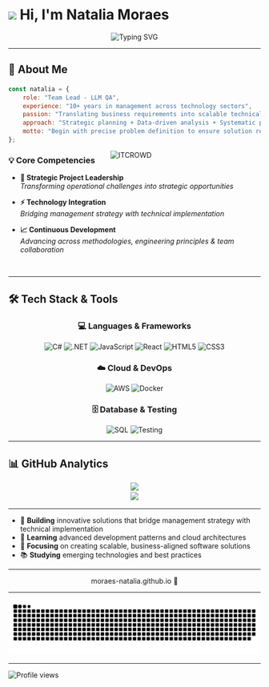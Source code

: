 # <img src="https://raw.githubusercontent.com/MartinHeinz/MartinHeinz/master/wave.gif" width="30px"> Hi, I'm Natalia Moraes

<div align="center">
  
  ![Typing SVG](https://readme-typing-svg.herokuapp.com?font=Orbitron&size=30&duration=3000&pause=1000&color=1E90FF&center=true&vCenter=true&multiline=true&width=600&height=100&lines=Project+Management+Professional;Programming+Passionate)

  
</div>

---

## 🚀 About Me

```javascript
const natalia = {
    role: "Team Lead - LLM QA",
    experience: "10+ years in management across technology sectors",
    passion: "Translating business requirements into scalable technical solutions",
    approach: "Strategic planning + Data-driven analysis + Systematic problem-solving",
    motto: "Begin with precise problem definition to ensure solution relevance"
};
```

<img align="right" src="https://media.giphy.com/media/13HgwGsXF0aiGY/giphy.gif" width="300" alt="ITCROWD">

### 💡 Core Competencies

- **🎯 Strategic Project Leadership**  
  *Transforming operational challenges into strategic opportunities*

- **⚡ Technology Integration**  
  *Bridging management strategy with technical implementation*

- **📈 Continuous Development**  
  *Advancing across methodologies, engineering principles & team collaboration*

<br clear="right"/>

---

## 🛠️ Tech Stack & Tools

<div align="center">

### 💻 Languages & Frameworks
![C#](https://img.shields.io/badge/C%23-1E90FF?style=for-the-badge&logo=c-sharp&logoColor=white)
![.NET](https://img.shields.io/badge/.NET-4169E1?style=for-the-badge&logo=dotnet&logoColor=white)
![JavaScript](https://img.shields.io/badge/JavaScript-4682B4?style=for-the-badge&logo=javascript&logoColor=white)
![React](https://img.shields.io/badge/React-0B5394?style=for-the-badge&logo=react&logoColor=white)
![HTML5](https://img.shields.io/badge/HTML5-4169E1?style=for-the-badge&logo=html5&logoColor=white)
![CSS3](https://img.shields.io/badge/CSS3-1E90FF?style=for-the-badge&logo=css3&logoColor=white)

### ☁️ Cloud & DevOps
![AWS](https://img.shields.io/badge/Amazon_AWS-4682B4?style=for-the-badge&logo=amazonaws&logoColor=white)
![Docker](https://img.shields.io/badge/Docker-1E90FF?style=for-the-badge&logo=docker&logoColor=white)

### 🗄️ Database & Testing
![SQL](https://img.shields.io/badge/SQL-4169E1?style=for-the-badge&logo=mysql&logoColor=white)
![Testing](https://img.shields.io/badge/Testing-0B5394?style=for-the-badge&logo=checkmarx&logoColor=white)

</div>

---

## 📊 GitHub Analytics

<div align="center">
  <img height="180em" src="https://github-readme-stats.vercel.app/api?username=moraes-natalia&show_icons=true&theme=tokyonight&bg_color=0d1117&title_color=1E90FF&text_color=ffffff&icon_color=4169E1&border_color=1E90FF"/>
</div>

<div align="center">
  <img src="https://github-readme-streak-stats.herokuapp.com/?user=moraes-natalia&theme=tokyonight&background=0d1117&stroke=1E90FF&ring=1E90FF&fire=4169E1&currStreakLabel=ffffff&sideNums=ffffff&currStreakNum=1E90FF&dates=ffffff&sideLabels=ffffff"/>
</div>

___

- 🔨 **Building** innovative solutions that bridge management strategy with technical implementation
- 🌱 **Learning** advanced development patterns and cloud architectures
- 🎯 **Focusing** on creating scalable, business-aligned software solutions
- 📚 **Studying** emerging technologies and best practices


---


<div align="center">

moraes-natalia.github.io 🔗
  
</div>

---

  
  <img src="https://raw.githubusercontent.com/platane/snk/output/github-contribution-grid-snake-dark.svg" />
  
</div>

---
 <img src="https://komarev.com/ghpvc/?username=moraes-natalia&color=1E90FF&style=for-the-badge&label=Profile+Views" alt="Profile views" />